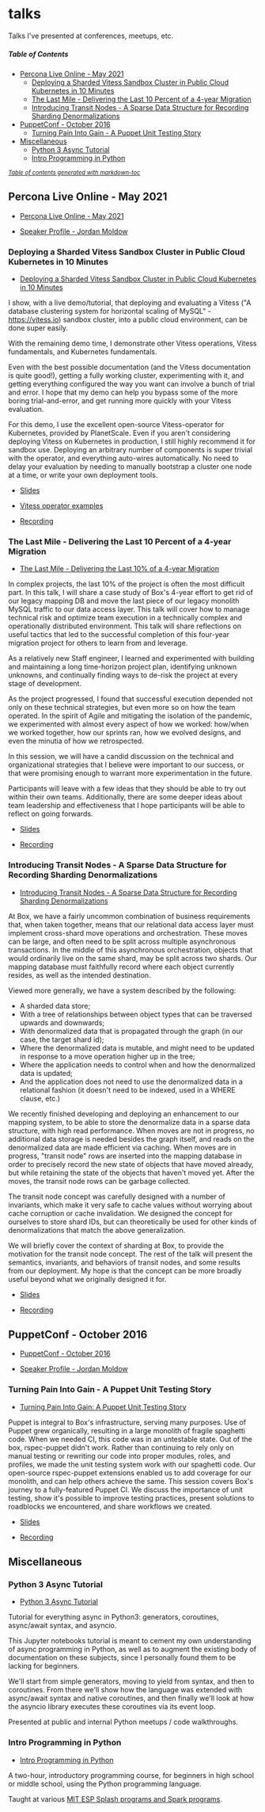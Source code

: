 # talks
Talks I've presented at conferences, meetups, etc.

##### Table of Contents

- [Percona Live Online - May 2021](#percona-live-online---may-2021)
  * [Deploying a Sharded Vitess Sandbox Cluster in Public Cloud Kubernetes in 10 Minutes](#deploying-a-sharded-vitess-sandbox-cluster-in-public-cloud-kubernetes-in-10-minutes)
  * [The Last Mile - Delivering the Last 10 Percent of a 4-year Migration](#the-last-mile---delivering-the-last-10-percent-of-a-4-year-migration)
  * [Introducing Transit Nodes - A Sparse Data Structure for Recording Sharding Denormalizations](#introducing-transit-nodes---a-sparse-data-structure-for-recording-sharding-denormalizations)
- [PuppetConf - October 2016](#puppetconf---october-2016)
  * [Turning Pain Into Gain - A Puppet Unit Testing Story](#turning-pain-into-gain---a-puppet-unit-testing-story)
- [Miscellaneous](#miscellaneous)
  * [Python 3 Async Tutorial](#python-3-async-tutorial)
  * [Intro Programming in Python](#intro-programming-in-python)

<small><i><a href='http://ecotrust-canada.github.io/markdown-toc/'>Table of contents generated with markdown-toc</a></i></small>

## Percona Live Online - May 2021
- [Percona Live Online - May 2021](https://www.percona.com/conferences/percona-live-online-2021 "Percona Live Online - May 2021")

- [Speaker Profile - Jordan Moldow](https://web.archive.org/web/20210508001339/https://perconaliveonline.sched.com/speaker/jmoldow "Speaker Profile - Jordan Moldow")

### Deploying a Sharded Vitess Sandbox Cluster in Public Cloud Kubernetes in 10 Minutes
- [Deploying a Sharded Vitess Sandbox Cluster in Public Cloud Kubernetes in 10 Minutes](https://web.archive.org/web/20210508001359/https://perconaliveonline.sched.com/event/io6K/deploying-a-sharded-vitess-sandbox-cluster-in-public-cloud-kubernetes-in-10-minutes "Deploying a Sharded Vitess Sandbox Cluster in Public Cloud Kubernetes in 10 Minutes")

I show, with a live demo/tutorial, that deploying and evaluating a Vitess ("A database clustering system for horizontal scaling of MySQL" - https://vitess.io) sandbox cluster, into a public cloud environment, can be done super easily.

With the remaining demo time, I demonstrate other Vitess operations, Vitess fundamentals, and Kubernetes fundamentals.

Even with the best possible documentation (and the Vitess documentation is quite good!), getting a fully working cluster, experimenting with it, and getting everything configured the way you want can involve a bunch of trial and error. I hope that my demo can help you bypass some of the more boring trial-and-error, and get running more quickly with your Vitess evaluation.

For this demo, I use the excellent open-source Vitess-operator for Kubernetes, provided by PlanetScale. Even if you aren't considering deploying Vitess on Kubernetes in production, I still highly recommend it for sandbox use. Deploying an arbitrary number of components is super trivial with the operator, and everything auto-wires automatically. No need to delay your evaluation by needing to manually bootstrap a cluster one node at a time, or write your own deployment tools.

- [Slides](https://app.box.com/s/p3e03oqiwv1q3mtclm34mpcb6tqub75j "Slides")

- [Vitess operator examples](https://github.com/jmoldow/vitess-operator-examples "Vitess operator examples")

- [Recording](https://app.box.com/s/ux2i075yef3n4psm0ycm38kmqcfz8l0i "Recording")

### The Last Mile - Delivering the Last 10 Percent of a 4-year Migration
- [The Last Mile - Delivering the Last 10% of a 4-year Migration](https://web.archive.org/web/20210508001407/https://perconaliveonline.sched.com/event/io6f/the-last-mile-delivering-the-last-10-of-a-four-year-migration "The Last Mile - Delivering the Last 10% of a 4-year Migration")

In complex projects, the last 10% of the project is often the most difficult part. In this talk, I will share a case study of Box's 4-year effort to get rid of our legacy mapping DB and move the last piece of our legacy monolith MySQL traffic to our data access layer. This talk will cover how to manage technical risk and optimize team execution in a technically complex and operationally distributed environment. This talk will share reflections on useful tactics that led to the successful completion of this four-year migration project for others to learn from and leverage.

As a relatively new Staff engineer, I learned and experimented with building and maintaining a long time-horizon project plan, identifying unknown unknowns, and continually finding ways to de-risk the project at every stage of development.

As the project progressed, I found that successful execution depended not only on these technical strategies, but even more so on how the team operated. In the spirit of Agile and mitigating the isolation of the pandemic, we experimented with almost every aspect of how we worked: how/when we worked together, how our sprints ran, how we evolved designs, and even the minutia of how we retrospected.

In this session, we will have a candid discussion on the technical and organizational strategies that I believe were important to our success, or that were promising enough to warrant more experimentation in the future.

Participants will leave with a few ideas that they should be able to try out within their own teams. Additionally, there are some deeper ideas about team leadership and effectiveness that I hope participants will be able to reflect on going forwards.

- [Slides](https://app.box.com/s/453j26vrbjbqpffr4spd27prfeq3y2m7 "Slides")

- [Recording](https://app.box.com/s/ma2ozl7paaj4px6xfvapy3gaa9cbz3gj "Recording")

### Introducing Transit Nodes - A Sparse Data Structure for Recording Sharding Denormalizations
- [Introducing Transit Nodes - A Sparse Data Structure for Recording Sharding Denormalizations](https://web.archive.org/web/20210508001423/https://perconaliveonline.sched.com/event/io8Y/introducing-transit-nodes-a-sparse-data-structure-for-recording-sharding-denormalizations "Introducing Transit Nodes - A Sparse Data Structure for Recording Sharding Denormalizations")

At Box, we have a fairly uncommon combination of business requirements that, when taken together, means that our relational data access layer must implement cross-shard move operations and orchestration. These moves can be large, and often need to be split across multiple asynchronous transactions. In the middle of this asynchronous orchestration, objects that would ordinarily live on the same shard, may be split across two shards. Our mapping database must faithfully record where each object currently resides, as well as the intended destination.

Viewed more generally, we have a system described by the following:
* A sharded data store;
* With a tree of relationships between object types that can be traversed upwards and downwards;
* With denormalized data that is propagated through the graph (in our case, the target shard id);
* Where the denormalized data is mutable, and might need to be updated in response to a move operation higher up in the tree;
* Where the application needs to control when and how the denormalized data is updated;
* And the application does not need to use the denormalized data in a relational fashion (it doesn't need to be indexed, used in a WHERE clause, etc.)

We recently finished developing and deploying an enhancement to our mapping system, to be able to store the denormalize data in a sparse data structure, with high read performance. When moves are not in progress, no additional data storage is needed besides the graph itself, and reads on the denormalized data are made efficient via caching. When moves are in progress, "transit node" rows are inserted into the mapping database in order to precisely record the new state of objects that have moved already, but while retaining the state of the objects that haven't moved yet. After the moves, the transit node rows can be garbage collected.

The transit node concept was carefully designed with a number of invariants, which make it very safe to cache values without worrying about cache corruption or cache invalidation. We designed the concept for ourselves to store shard IDs, but can theoretically be used for other kinds of denormalizations that match the above generalization.

We will briefly cover the context of sharding at Box, to provide the motivation for the transit node concept. The rest of the talk will present the semantics, invariants, and behaviors of transit nodes, and some results from our deployment. My hope is that the concept can be more broadly useful beyond what we originally designed it for.

- [Slides](https://app.box.com/s/s5vegq0b7yh6va8op85ftqmt12lqdklt "Slides")

- [Recording](https://www.youtube.com/watch?v=h9HwP3jJYuY "Recording")

## PuppetConf - October 2016
- [PuppetConf - October 2016](https://web.archive.org/web/20200929171915/https://puppetconf2016.sched.com/ "PuppetConf - October 2016")

- [Speaker Profile - Jordan Moldow](https://web.archive.org/web/20210228060544/https://puppetconf2016.sched.com/speaker/jordan_moldow.1vbsm1tl "Speaker Profile - Jordan Moldow")

### Turning Pain Into Gain - A Puppet Unit Testing Story
- [Turning Pain Into Gain: A Puppet Unit Testing Story](https://web.archive.org/web/20201021080349/https://puppetconf2016.sched.com/event/6fjL/turning-pain-into-gain-a-unit-testing-story-nadeem-ahmad-jordan-moldow-box "Turning Pain Into Gain: A Puppet Unit Testing Story")

Puppet is integral to Box's infrastructure, serving many purposes. Use of Puppet grew organically, resulting in a large monolith of fragile spaghetti code. When we needed CI, this code was in an untestable state. Out of the box, rspec-puppet didn't work. Rather than continuing to rely only on manual testing or rewriting our code into proper modules, roles, and profiles, we made the unit testing system work with our spaghetti code. Our open-source rspec-puppet extensions enabled us to add coverage for our monolith, and can help others achieve the same. This session covers Box's journey to a fully-featured Puppet CI. We discuss the importance of unit testing, show it's possible to improve testing practices, present solutions to roadblocks we encountered, and share workflows we created.

- [Slides](https://app.box.com/s/vu4cyf0s1eoqg1s9xd1se89tx71zcnoy "Slides")

- [Recording](https://www.youtube.com/watch?v=5JT2em4YYIo "Recording")

## Miscellaneous

### Python 3 Async Tutorial
- [Python 3 Async Tutorial](https://github.com/jmoldow/jmoldow-python3-async-tutorial "Python 3 Async Tutorial")

Tutorial for everything async in Python3: generators, coroutines, async/await syntax, and asyncio.

This Jupyter notebooks tutorial is meant to cement my own understanding of async programming in Python, as well as to augment the existing body of documentation on these subjects, since I personally found them to be lacking for beginners.

We'll start from simple generators, moving to yield from syntax, and then to coroutines. From there we'll show how the language was extended with async/await syntax and native coroutines, and then finally we'll look at how the asyncio library executes these coroutines via its event loop.

Presented at public and internal Python meetups / code walkthroughs.

### Intro Programming in Python
- [Intro Programming in Python](https://github.com/jmoldow/python-splash-lesson "Intro Programming in Python")

A two-hour, introductory programming course, for beginners in high school or middle school, using the Python programming language.

Taught at various [MIT ESP Splash programs and Spark programs](https://esp.mit.edu/learn/index.html "MIT ESP Splash programs and Spark programs").
